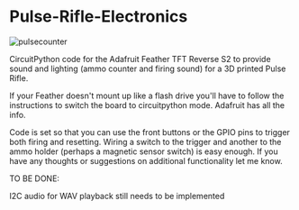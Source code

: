 # Pulse-Rifle-Electronics

![pulsecounter](https://github.com/wolfgangrumpf/Pulse-Rifle-Electronics/assets/1257828/01b1da43-a1ab-49d7-adb1-a9d38032a215)

CircuitPython code for the Adafruit Feather TFT Reverse S2 to provide sound and lighting (ammo counter and firing sound) for a 3D printed Pulse Rifle.

If your Feather doesn't mount up like a flash drive you'll have to follow the instructions to switch the board to circuitpython mode.  Adafruit has all the info.

Code is set so that you can use the front buttons or the GPIO pins to trigger both firing and resetting.  Wiring a switch to the trigger and another to the ammo
holder (perhaps a magnetic sensor switch) is easy enough.  If you have any thoughts or suggestions on additional functionality let me know.

TO BE DONE:

I2C audio for WAV playback still needs to be implemented
